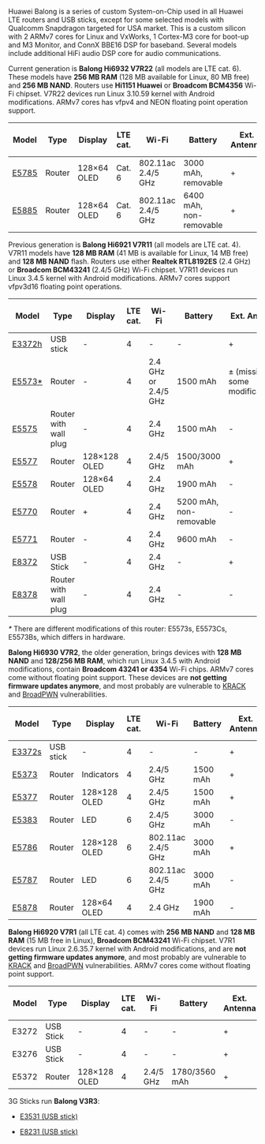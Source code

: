 Huawei Balong is a series of custom System-on-Chip used in all Huawei LTE routers and USB sticks, except for some selected models with Qualcomm Snapdragon targeted for USA market. This is a custom silicon with 2 ARMv7 cores for Linux and VxWorks, 1 Cortex-M3 core for boot-up and M3 Monitor, and ConnX BBE16 DSP for baseband. Several models include additional HiFi audio DSP core for audio communications.

Current generation is **Balong Hi6932 V7R22** (all models are LTE cat. 6).
These models have **256 MB RAM** (128 MB available for Linux, 80 MB free) and **256 MB NAND**. Routers use **Hi1151 Huawei** or **Broadcom BCM4356** Wi-Fi chipset.
V7R22 devices run Linux 3.10.59 kernel with Android modifications. ARMv7 cores has vfpv4 and NEON floating point operation support.

| Model | Type | Display | LTE cat. | Wi-Fi | Battery | Ext. Antenna | LAN port (RJ45) |
| --- | --- | --- | --- | --- | --- | --- | --- |
| [E5785](https://consumer.huawei.com/uk/smart-home/e5785l/) | Router | 128×64 OLED | Cat. 6 | 802.11ac 2.4/5 GHz | 3000 mAh, removable | + | + |
| [E5885](https://consumer.huawei.com/uk/smart-home/e5885/) | Router | 128×64 OLED | Cat. 6 | 802.11ac 2.4/5 GHz | 6400 mAh, non-removable | + | + |

Previous generation is **Balong Hi6921 V7R11** (all models are LTE cat. 4).
V7R11 models have **128 MB RAM** (41 MB is available for Linux, 14 MB free) and **128 MB NAND** flash. Routers use either **Realtek RTL8192ES** (2.4 GHz) or **Broadcom BCM43241** (2.4/5 GHz) Wi-Fi chipset.
V7R11 devices run Linux 3.4.5 kernel with Android modifications. ARMv7 cores support vfpv3d16 floating point operations.

| Model | Type | Display | LTE cat. | Wi-Fi | Battery | Ext. Antenna | LAN port (RJ45) |
| --- | --- | --- | --- | --- | --- | --- | --- |
| [E3372h](https://consumer.huawei.com/en/mobile-broadband/e3372/) | USB stick | - | 4 | - | - | + | - |
| [E5573*](https://consumer.huawei.com/uk/smart-home/e5573c/) | Router | - | 4 | 2.4 GHz or 2.4/5 GHz | 1500 mAh | ± (missing on some modifications) | - |
| [E5575](https://www.4gltemall.com/huawei-e5575-pocketcube-wifi-modem.html) | Router with wall plug | - | 4 | 2.4 GHz | 1500 mAh | - | - |
| [E5577](https://www.4gltemall.com/huawei-e5577-4g-lte-cat4-mobile-hotspot.html) | Router | 128×128 OLED | 4 | 2.4/5 GHz | 1500/3000 mAh | + | - |
| [E5578](https://www.4gltemall.com/huawei-e5578-4g-lte-cat4-mobile-hotspot.html) | Router | 128×64 OLED | 4 | 2.4 GHz | 1900 mAh | - | - |
| [E5770](https://consumer.huawei.com/en/mobile-broadband/e5770/) | Router | + | 4 | 2.4 GHz | 5200 mAh, non-removable | - | + |
| [E5771](https://consumer.huawei.com/en/mobile-broadband/e5771/) | Router | - | 4 | 2.4 GHz | 9600 mAh | - | - |
| [E8372](https://consumer.huawei.com/en/mobile-broadband/e8372/) | USB Stick | - | 4 | 2.4 GHz | - | + | - |
| [E8378](https://www.4gltemall.com/webcube4-huawei-e8378-4g-wifi-router.html) | Router with wall plug | - | 4 | 2.4 GHz | - | - | - |

_*_ There are different modifications of this router: E5573s, E5573Cs, E5573Bs, which differs in hardware.

**Balong Hi6930 V7R2**, the older generation, brings devices with **128 MB NAND** and **128/256 MB RAM**, which run Linux 3.4.5 with Android modifications, contain **Broadcom 43241 or 4354** Wi-Fi chips. ARMv7 cores come without floating point support. These devices are **not getting firmware updates anymore**, and most probably are vulnerable to [KRACK](https://www.krackattacks.com/) and [BroadPWN](https://blog.exodusintel.com/2017/07/26/broadpwn/) vulnerabilities.

| Model | Type | Display | LTE cat. | Wi-Fi | Battery | Ext. Antenna | LAN port (RJ45) |
| --- | --- | --- | --- | --- | --- | --- | --- |
| [E3372s](https://consumer.huawei.com/en/mobile-broadband/e3372/) | USB stick | - | 4 | - | - | + | - |
| [E5373](https://www.4gltemall.com/huawei-e5373-4g-td-lte-mobile-wifi-hotspot.html) | Router | Indicators | 4 | 2.4/5 GHz | 1500 mAh | + | - |
| [E5377](https://consumer.huawei.com/en/mobile-broadband/e5377/) | Router | 128×128 OLED | 4 | 2.4/5 GHz | 1500 mAh | + | - |
| [E5383](https://www.4gltemall.com/huawei-e5383-4g-lte-cat6-mobile-wifi-router.html) | Router | LED | 6 | 2.4/5 GHz | 3000 mAh | - | - |
| [E5786](https://www.4gltemall.com/huawei-e5786-4g-lte-cat6-mobile-wifi.html) | Router | 128×128 OLED | 6 | 802.11ac 2.4/5 GHz | 3000 mAh | + | - |
| [E5787](https://consumer.huawei.com/en/mobile-broadband/e5787/) | Router | LED | 6 | 802.11ac 2.4/5 GHz | 3000 mAh | - | + |
| [E5878](https://www.4gltemall.com/huawei-e5878-4g-mobile-wifi-modem.html) | Router | 128×64 OLED | 4 | 2.4 GHz | 1900 mAh | - | - |

**Balong Hi6920 V7R1** (all LTE cat. 4) comes with **256 MB NAND** and **128 MB RAM** (15 MB free in Linux), **Broadcom BCM43241** Wi-Fi chipset.
V7R1 devices run Linux 2.6.35.7 kernel with Android modifications, and are **not getting firmware updates anymore**, and most probably are vulnerable to [KRACK](https://www.krackattacks.com/) and [BroadPWN](https://blog.exodusintel.com/2017/07/26/broadpwn/) vulnerabilities. ARMv7 cores come without floating point support.

| Model | Type | Display | LTE cat. | Wi-Fi | Battery | Ext. Antenna | LAN port (RJ45) |
| --- | --- | --- | --- | --- | --- | --- | --- |
| E3272 | USB Stick | - | 4 | - | - | + | - |
| E3276 | USB Stick | - | 4 | - | - | + | - |
| E5372 | Router | 128×128 OLED | 4 | 2.4/5 GHz | 1780/3560 mAh | + | - |

3G Sticks run **Balong V3R3**:

*   [E3531 (USB stick)](https://consumer.huawei.com/en/mobile-broadband/e3531/)

*   [E8231 (USB stick)](https://consumer.huawei.com/en/mobile-broadband/e8231/)
